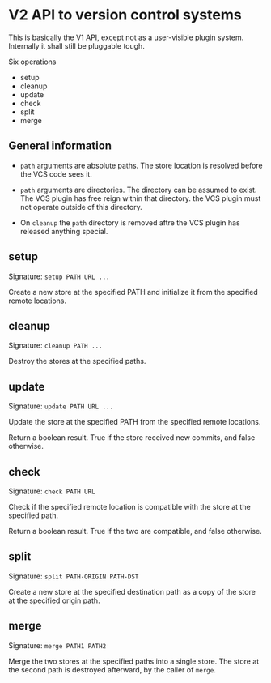 # V2 API to version control systems

This is basically the V1 API, except not as a user-visible plugin
system. Internally it shall still be pluggable tough.

Six operations

   - setup
   - cleanup
   - update
   - check
   - split
   - merge

## General information

   - `path` arguments are absolute paths. The store location is
     resolved before the VCS code sees it.

   - `path` arguments are directories. The directory can be assumed to
     exist. The VCS plugin has free reign within that directory. the
     VCS plugin must not operate outside of this directory.

   - On `cleanup` the `path` directory is removed aftre the VCS plugin
     has released anything special.

## setup

Signature: `setup PATH URL ...`

Create a new store at the specified PATH and initialize it from the
specified remote locations.

## cleanup

Signature: `cleanup PATH ...`

Destroy the stores at the specified paths.

## update

Signature: `update PATH URL ...`

Update the store at the specified PATH from the specified remote
locations.

Return a boolean result. True if the store received new commits, and
false otherwise.

## check

Signature: `check PATH URL`

Check if the specified remote location is compatible with the store at
the specified path.

Return a boolean result. True if the two are compatible, and false
otherwise.

## split

Signature: `split PATH-ORIGIN PATH-DST`

Create a new store at the specified destination path as a copy of the
store at the specified origin path.

## merge

Signature: `merge PATH1 PATH2`

Merge the two stores at the specified paths into a single store. The
store at the second path is destroyed afterward, by the caller of
`merge`.
